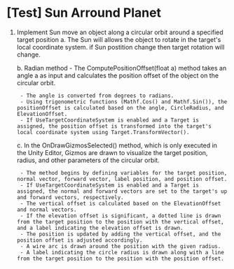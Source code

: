 # [Test] Sun Arround Planet
1. Implement Sun  move an object along a circular orbit around a specified target position
    a. The Sun will allows the object to rotate in the target's local coordinate system. if Sun postition change then target rotation will change.
    
    b. Radian method
        - The ComputePositionOffset(float a) method takes an angle a as input and calculates the position offset of the object on the circular orbit.

        - The angle is converted from degrees to radians.
        - Using trigonometric functions (Mathf.Cos() and Mathf.Sin()), the positionOffset is calculated based on the angle, CircleRadius, and ElevationOffset.
        - If UseTargetCoordinateSystem is enabled and a Target is assigned, the position offset is transformed into the target's local coordinate system using Target.TransformVector().
    c. In the OnDrawGizmosSelected() method, which is only executed in the Unity Editor, Gizmos are drawn to visualize the target position, radius, and other parameters of the circular orbit.
    
        - The method begins by defining variables for the target position, normal vector, forward vector, label position, and position offset.
        - If UseTargetCoordinateSystem is enabled and a Target is assigned, the normal and forward vectors are set to the target's up and forward vectors, respectively.
        - The vertical offset is calculated based on the ElevationOffset and normal vectors.
        - If the elevation offset is significant, a dotted line is drawn from the target position to the position with the vertical offset, and a label indicating the elevation offset is drawn.
        - The position is updated by adding the vertical offset, and the position offset is adjusted accordingly.
        - A wire arc is drawn around the position with the given radius.
        - A label indicating the circle radius is drawn along with a line from the target position to the position with the position offset.